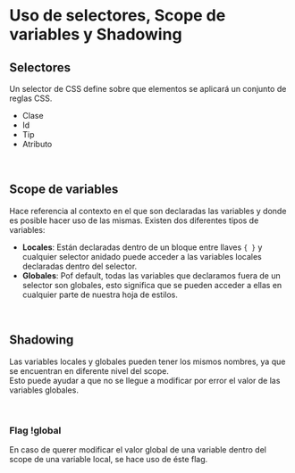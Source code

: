 # Uso de selectores, Scope de variables y Shadowing

## Selectores
Un selector de CSS define sobre que elementos se aplicará un conjunto de reglas CSS.

- Clase
- Id
- Tip
- Atributo

<br>

## Scope de variables
Hace referencia al contexto en el que son declaradas las variables y donde es posible hacer uso de las mismas. Existen dos diferentes tipos de variables:

- **Locales**: Están declaradas dentro de un bloque entre llaves `{ }` y cualquier selector anidado puede acceder a las variables locales declaradas dentro del selector.
- **Globales**: Pof default, todas las variables que declaramos fuera de un selector son globales, esto significa que se pueden acceder a ellas en cualquier parte de nuestra hoja de estilos.

<br>

## Shadowing
Las variables locales y globales pueden tener los mismos nombres, ya que se encuentran en diferente nivel del scope.  
Esto puede ayudar a que no se llegue a modificar por error el valor de las variables globales.

<br>

### Flag !global 
En caso de querer modificar el valor global de una variable dentro del scope de una variable local, se hace uso de éste flag.
